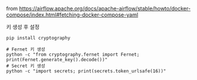 from https://airflow.apache.org/docs/apache-airflow/stable/howto/docker-compose/index.html#fetching-docker-compose-yaml

키 생성 후 설정
```
pip install cryptography

# Fernet 키 생성
python -c "from cryptography.fernet import Fernet; print(Fernet.generate_key().decode())"
# Secret 키 생성
python -c "import secrets; print(secrets.token_urlsafe(16))"
```
